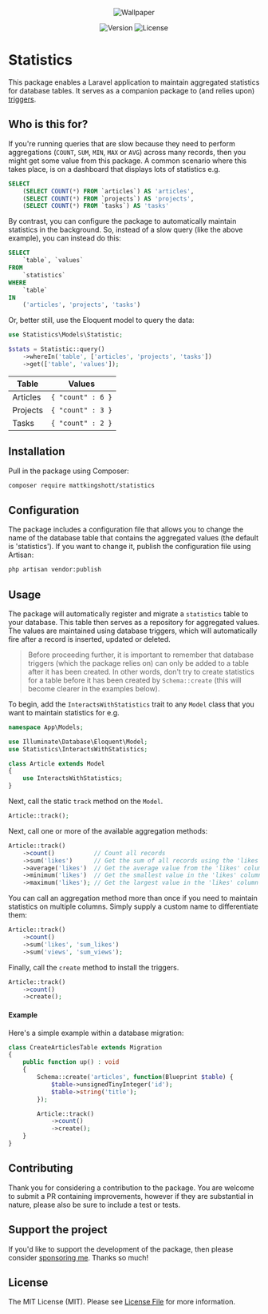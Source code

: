 <!-- Screenshot -->
<p align="center">
    <img src="resources/wallpaper.jpg" alt="Wallpaper">
</p>

<!-- Badges -->
<p align="center">
  <img src="resources/version.svg" alt="Version">
  <img src="resources/license.svg" alt="License">
</p>

# Statistics

This package enables a Laravel application to maintain aggregated statistics for database tables. It serves as a companion package to (and relies upon) [triggers](https://github.com/mattkingshott/triggers).

## Who is this for?

If you're running queries that are slow because they need to perform aggregations (`COUNT`, `SUM`, `MIN`, `MAX` or `AVG`) across many records, then you might get some value from this package. A common scenario where this takes place, is on a dashboard that displays lots of statistics e.g.

```sql
SELECT
    (SELECT COUNT(*) FROM `articles`) AS 'articles',
    (SELECT COUNT(*) FROM `projects`) AS 'projects',
    (SELECT COUNT(*) FROM `tasks`) AS 'tasks'
```

By contrast, you can configure the package to automatically maintain statistics in the background. So, instead of a slow query (like the above example), you can instead do this:

```sql
SELECT
    `table`, `values`
FROM
    `statistics`
WHERE
    `table`
IN
    ('articles', 'projects', 'tasks')
```

Or, better still, use the Eloquent model to query the data:

```php
use Statistics\Models\Statistic;

$stats = Statistic::query()
    ->whereIn('table', ['articles', 'projects', 'tasks'])
    ->get(['table', 'values']);
```

| Table     | Values            |
| --------- | ----------------- |
| Articles  | `{ "count" : 6 }` |
| Projects  | `{ "count" : 3 }` |
| Tasks     | `{ "count" : 2 }` |

## Installation

Pull in the package using Composer:

```bash
composer require mattkingshott/statistics
```

## Configuration

The package includes a configuration file that allows you to change the name of the database table that contains the aggregated values (the default is 'statistics'). If you want to change it, publish the configuration file using Artisan:

```bash
php artisan vendor:publish
```

## Usage

The package will automatically register and migrate a `statistics` table to your database. This table then serves as a repository for aggregated values. The values are maintained using database triggers, which will automatically fire after a record is inserted, updated or deleted.

> Before proceeding further, it is important to remember that database triggers (which the package relies on) can only be added to a table after it has been created. In other words, don't try to create statistics for a table before it has been created by `Schema::create` (this will become clearer in the examples below).

To begin, add the `InteractsWithStatistics` trait to any `Model` class that you want to maintain statistics for e.g.

```php
namespace App\Models;

use Illuminate\Database\Eloquent\Model;
use Statistics\InteractsWithStatistics;

class Article extends Model
{
    use InteractsWithStatistics;
}
```

Next, call the static `track` method on the `Model`.

```php
Article::track();
```

Next, call one or more of the available aggregation methods:

```php
Article::track()
    ->count()           // Count all records
    ->sum('likes')      // Get the sum of all records using the 'likes' column
    ->average('likes')  // Get the average value from the 'likes' column
    ->minimum('likes')  // Get the smallest value in the 'likes' column
    ->maximum('likes'); // Get the largest value in the 'likes' column
```

You can call an aggregation method more than once if you need to maintain statistics on multiple columns. Simply supply a custom name to differentiate them:

```php
Article::track()
    ->count()
    ->sum('likes', 'sum_likes')
    ->sum('views', 'sum_views');
```

Finally, call the `create` method to install the triggers.

```php
Article::track()
    ->count()
    ->create();
```

#### Example

Here's a simple example within a database migration:

```php
class CreateArticlesTable extends Migration
{
    public function up() : void
    {
        Schema::create('articles', function(Blueprint $table) {
            $table->unsignedTinyInteger('id');
            $table->string('title');
        });

        Article::track()
            ->count()
            ->create();
    }
}
```

## Contributing

Thank you for considering a contribution to the package. You are welcome to submit a PR containing improvements, however if they are substantial in nature, please also be sure to include a test or tests.

## Support the project

If you'd like to support the development of the package, then please consider [sponsoring me](https://www.paypal.com/cgi-bin/webscr?cmd=_s-xclick&hosted_button_id=YBEHLHPF3GUVY&source=url). Thanks so much!

## License

The MIT License (MIT). Please see [License File](LICENSE.md) for more information.
